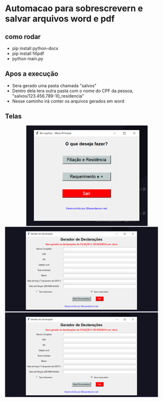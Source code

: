 # Automacao para sobrescrevern e salvar arquivos word e pdf
## como rodar
- pip install python-docx
- pip install fillpdf
- python main.py

## Apos a execução
 - Sera gerado uma pasta chamada "salvos"
 - Dentro dela tera outra pasta com o nome do CPF da pessoa, "salvos/123.456.789-10_residencia"
 - Nesse caminho irá conter os arquivos gerados em word

## Telas

<img style="margin: 0 70px" src="./images/image1.png" alt="image1" width="400px"><br>
<img src="./images/image2.png" alt="image1" width="700px"><br>
<img src="./images/image2.png" alt="image1" width="700px"><br>
